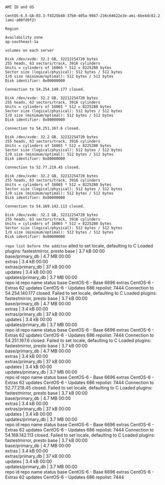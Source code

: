 
````
AMI ID and OS

CentOS-6.5-GA-03.3-f4325b48-37b0-405a-9847-236c64622e3e-ami-6be4dc02.2 (ami-a08fd9f2)

````

````
Region

Availability zone
ap-southeast-1a
`````
```volumes on each server```

```
Disk /dev/xvde: 32.2 GB, 32212254720 bytes
255 heads, 63 sectors/track, 3916 cylinders
Units = cylinders of 16065 * 512 = 8225280 bytes
Sector size (logical/physical): 512 bytes / 512 bytes
I/O size (minimum/optimal): 512 bytes / 512 bytes
Disk identifier: 0x00000000

Connection to 54.254.140.177 closed.

Disk /dev/xvde: 32.2 GB, 32212254720 bytes
255 heads, 63 sectors/track, 3916 cylinders
Units = cylinders of 16065 * 512 = 8225280 bytes
Sector size (logical/physical): 512 bytes / 512 bytes
I/O size (minimum/optimal): 512 bytes / 512 bytes
Disk identifier: 0x00000000

Connection to 54.251.167.6 closed.

Disk /dev/xvde: 32.2 GB, 32212254720 bytes
255 heads, 63 sectors/track, 3916 cylinders
Units = cylinders of 16065 * 512 = 8225280 bytes
Sector size (logical/physical): 512 bytes / 512 bytes
I/O size (minimum/optimal): 512 bytes / 512 bytes
Disk identifier: 0x00000000

Connection to 52.77.219.45 closed.

Disk /dev/xvde: 32.2 GB, 32212254720 bytes
255 heads, 63 sectors/track, 3916 cylinders
Units = cylinders of 16065 * 512 = 8225280 bytes
Sector size (logical/physical): 512 bytes / 512 bytes
I/O size (minimum/optimal): 512 bytes / 512 bytes
Disk identifier: 0x00000000

Connection to 54.169.142.113 closed.

Disk /dev/xvde: 32.2 GB, 32212254720 bytes
255 heads, 63 sectors/track, 3916 cylinders
Units = cylinders of 16065 * 512 = 8225280 bytes
Sector size (logical/physical): 512 bytes / 512 bytes
I/O size (minimum/optimal): 512 bytes / 512 bytes
Disk identifier: 0x00000000
```````


```repo list before the additon```
ailed to set locale, defaulting to C
Loaded plugins: fastestmirror, presto
base                                                                                        | 3.7 kB     00:00     
base/primary_db                                                                             | 4.7 MB     00:00     
extras                                                                                      | 3.4 kB     00:00     
extras/primary_db                                                                           |  37 kB     00:00     
updates                                                                                     | 3.4 kB     00:00     
updates/primary_db                                                                          | 3.7 MB     00:00     
repo id                                          repo name                                                   status
base                                             CentOS-6 - Base                                             6696
extras                                           CentOS-6 - Extras                                             62
updates                                          CentOS-6 - Updates                                           686
repolist: 7444
Connection to 54.254.140.177 closed.
Failed to set locale, defaulting to C
Loaded plugins: fastestmirror, presto
base                                                                                        | 3.7 kB     00:00     
base/primary_db                                                                             | 4.7 MB     00:00     
extras                                                                                      | 3.4 kB     00:00     
extras/primary_db                                                                           |  37 kB     00:00     
updates                                                                                     | 3.4 kB     00:00     
updates/primary_db                                                                          | 3.7 MB     00:00     
repo id                                          repo name                                                   status
base                                             CentOS-6 - Base                                             6696
extras                                           CentOS-6 - Extras                                             62
updates                                          CentOS-6 - Updates                                           686
repolist: 7444
Connection to 54.251.167.6 closed.
Failed to set locale, defaulting to C
Loaded plugins: fastestmirror, presto
base                                                                                        | 3.7 kB     00:00     
base/primary_db                                                                             | 4.7 MB     00:00     
extras                                                                                                                                                     | 3.4 kB     00:00     
extras/primary_db                                                                                                                                          |  37 kB     00:00     
updates                                                                                                                                                    | 3.4 kB     00:00     
updates/primary_db                                                                                                                                         | 3.7 MB     00:00     
repo id                                                                         repo name                                                                                   status
base                                                                            CentOS-6 - Base                                                                             6696
extras                                                                          CentOS-6 - Extras                                                                             62
updates                                                                         CentOS-6 - Updates                                                                           686
repolist: 7444
Connection to 52.77.219.45 closed.
Failed to set locale, defaulting to C
Loaded plugins: fastestmirror, presto
base                                                                                                                                                       | 3.7 kB     00:00     
base/primary_db                                                                                                                                            | 4.7 MB     00:00     
extras                                                                                                                                                     | 3.4 kB     00:00     
extras/primary_db                                                                                                                                          |  37 kB     00:00     
updates                                                                                                                                                    | 3.4 kB     00:00     
updates/primary_db                                                                                                                                         | 3.7 MB     00:00     
repo id                                                                         repo name                                                                                   status
base                                                                            CentOS-6 - Base                                                                             6696
extras                                                                          CentOS-6 - Extras                                                                             62
updates                                                                         CentOS-6 - Updates                                                                           686
repolist: 7444
Connection to 54.169.142.113 closed.
Failed to set locale, defaulting to C
Loaded plugins: fastestmirror, presto
base                                                                                                                                                       | 3.7 kB     00:00     
base/primary_db                                                                                                                                            | 4.7 MB     00:00     
extras                                                                                                                                                     | 3.4 kB     00:00     
extras/primary_db                                                                                                                                          |  37 kB     00:00     
updates                                                                                                                                                    | 3.4 kB     00:00     
updates/primary_db                                                                                                                                         | 3.7 MB     00:00     
repo id                                                                         repo name                                                                                   status
base                                                                            CentOS-6 - Base                                                                             6696
extras                                                                          CentOS-6 - Extras                                                                             62
updates                                                                         CentOS-6 - Updates                                                                           686
repolist: 7444

